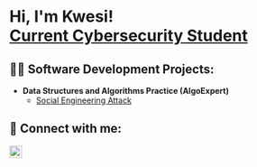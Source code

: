 <h1>Hi, I'm Kwesi! <br/><a href="https://www.linkedin.com/in/kwesi-abban/">Current Cybersecurity Student</a> </h1>

<h2>👨‍💻 Software Development Projects:</h2>

- <b>Data Structures and Algorithms Practice (AlgoExpert)</b>
  - [Social Engineering Attack](https://github.com/joshmadakor1/Algorithms-Practice)


<h2> 🤳 Connect with me:</h2>

[<img align="left" alt="kwesi-abban | LinkedIn" width="22px" src="https://cdn.jsdelivr.net/npm/simple-icons@v3/icons/linkedin.svg" />][linkedin]

[linkedin]: https://linkedin.com/in/kwesi-abban

<!--
**kabban1999/kabban1999** is a ✨ _special_ ✨ repository because its `README.md` (this file) appears on your GitHub profile.

Here are some ideas to get you started:

- 🔭 I’m currently working on ...
- 🌱 I’m currently learning ...
- 👯 I’m looking to collaborate on ...
- 🤔 I’m looking for help with ...
- 💬 Ask me about ...
- 📫 How to reach me: ...
- 😄 Pronouns: ...
- ⚡ Fun fact: ...
-->

